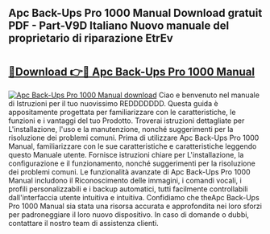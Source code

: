 ## Apc Back-Ups Pro 1000 Manual Download gratuit PDF - Part-V9D Italiano Nuovo manuale del proprietario di riparazione EtrEv

# <h2><a href="http://dfaei4q.blite.top/?on=Apc+Back-Ups+Pro+1000+Manual">🔗Download 👉🔴 Apc Back-Ups Pro 1000 Manual</a></h2>

[![Apc Back-Ups Pro 1000 Manual download](https://i.imgur.com/lujVjoI.png)](http://dfaei4q.blite.top/?on=Apc+Back-Ups+Pro+1000+Manual)
Ciao e benvenuto nel manuale di Istruzioni per il tuo nuovissimo REDDDDDDD. Questa guida è appositamente progettata per familiarizzare con le caratteristiche, le funzioni e i vantaggi del tuo Prodotto. Troverai istruzioni dettagliate per L'installazione, l'uso e la manutenzione, nonché suggerimenti per la risoluzione dei problemi comuni. Prima di utilizzare Apc Back-Ups Pro 1000 Manual, familiarizzare con le sue caratteristiche e caratteristiche leggendo questo Manuale utente. Fornisce istruzioni chiare per L'installazione, la configurazione e il funzionamento, nonché suggerimenti per la risoluzione dei problemi comuni. Le funzionalità avanzate di Apc Back-Ups Pro 1000 Manual includono il Riconoscimento delle immagini, i comandi vocali, i profili personalizzabili e i backup automatici, tutti facilmente controllabili dall'interfaccia utente intuitiva e intuitiva. Confidiamo che theApc Back-Ups Pro 1000 Manual sia stata una risorsa accurata e approfondita nei loro sforzi per padroneggiare il loro nuovo dispositivo. In caso di domande o dubbi, contattare il nostro team di assistenza clienti.
